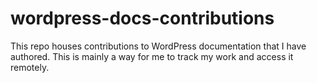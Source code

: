 # wordpress-docs-contributions
This repo houses contributions to WordPress documentation that I have authored. This is mainly a way for me to track my work and access it remotely.
